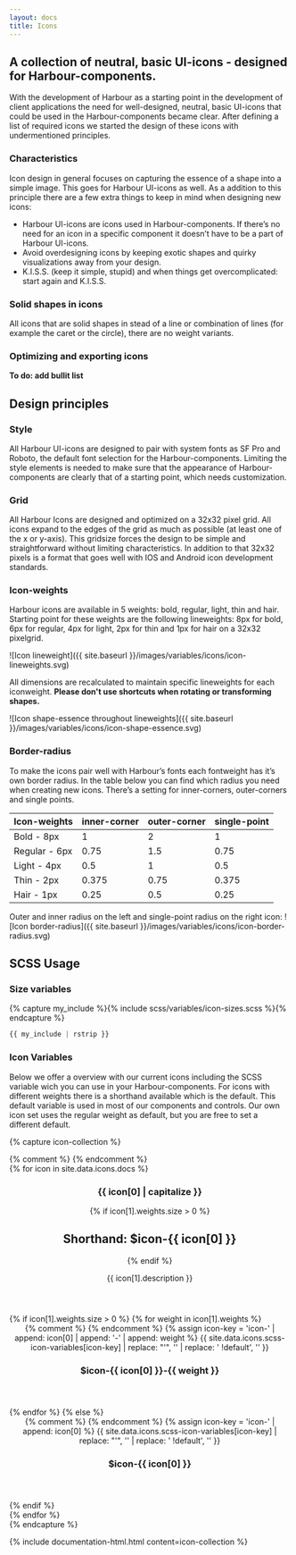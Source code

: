 ```yaml
---
layout: docs
title: Icons
---
```


## A collection of neutral, basic UI-icons - designed for Harbour-components.

With the development of Harbour as a starting point in the development of client applications the need for  well-designed, neutral, basic UI-icons that could be used in the Harbour-components became clear. After defining a list of required icons we started the design of these icons with undermentioned principles.

### Characteristics

Icon design in general focuses on capturing the essence of a shape into a simple image. This goes for Harbour UI-icons as well. As a addition to this principle there are a few extra things to keep in mind when designing new icons:

- Harbour UI-icons are icons used in Harbour-components. If there’s no need for an icon in a specific component it doesn’t have to be a part of Harbour UI-icons.
- Avoid overdesigning icons by keeping exotic shapes and quirky visualizations away from your design.
- K.I.S.S. (keep it simple, stupid) and when things get overcomplicated: start again and K.I.S.S.

### Solid shapes in icons

All icons that are solid shapes in stead of a line or combination of lines (for example the caret or the circle), there are no weight variants.

### Optimizing and exporting icons

**To do: add bullit list**

## Design principles
 
### Style

All Harbour UI-icons are designed to pair with system fonts as SF Pro and Roboto, the default font selection for the Harbour-components. Limiting the style elements is needed to make sure that the appearance of Harbour-components are clearly that of a starting point, which needs customization.

### Grid

All Harbour Icons are designed and optimized on a 32x32 pixel grid. All icons expand to the edges of the grid as much as possible (at least one of the x or y-axis). This gridsize forces the design to be simple and straightforward without limiting characteristics. In addition to that 32x32 pixels is a format that goes well with IOS and Android icon development standards.

### Icon-weights

Harbour icons are available in 5 weights: bold, regular, light, thin and hair. Starting point for these weights are the following lineweights: 8px for bold, 6px for regular, 4px for light, 2px for thin and 1px for hair on a 32x32 pixelgrid.

![Icon lineweight]({{ site.baseurl }}/images/variables/icons/icon-lineweights.svg)

All dimensions are recalculated to maintain specific lineweights for each iconweight. **Please don't use shortcuts when rotating or transforming shapes.**

![Icon shape-essence throughout lineweights]({{ site.baseurl }}/images/variables/icons/icon-shape-essence.svg)

### Border-radius

To make the icons pair well with Harbour’s fonts each fontweight has it’s own border radius. In the table below you can find which radius you need when creating new icons. There’s a setting for inner-corners, outer-corners and single points.

| Icon-weights | inner-corner | outer-corner | single-point |
|-------|--------|---------|---------|
| Bold - 8px | 1 | 2 | 1 |
| Regular - 6px | 0.75 | 1.5 | 0.75 |
| Light - 4px | 0.5 | 1 | 0.5 |
| Thin - 2px | 0.375 | 0.75 | 0.375 |
| Hair - 1px | 0.25 | 0.5 | 0.25 |

Outer and inner radius on the left and single-point radius on the right icon:
![Icon border-radius]({{ site.baseurl }}/images/variables/icons/icon-border-radius.svg)

## SCSS Usage

### Size variables

{% capture my_include %}{% include scss/variables/icon-sizes.scss %}{% endcapture %}

```scss
{{ my_include | rstrip }}
```

###  Icon Variables

Below we offer a overview with our current icons including the SCSS variable wich you can use in your Harbour-components. For icons with different weights there is a shorthand available which is the default. This default variable is used in most of our components and controls. Our own icon set uses the regular weight as default, but you are free to set a different default.

{% capture icon-collection %}
<section class="layout">
	{% comment %}
		<!-- Loop over all icons in the _data/icons/docs.json file. icon[0] stand for the key (e.g. 'arrow-down') and icon[1] contains the value; the description and the weights array.  -->
	{% endcomment %}
	<div class="collection collection--grid-one-whole-till-one-third">
		{% for icon in site.data.icons.docs %}
			<div class="collection__item">
				<section class="card">
					<div class="card__actions">
						<div class="card__primary-action">
							<header class="card__header">
								<div class="card__heading-group">
									<h1 class="card__title">
										{{ icon[0] | capitalize }}
									</h1>
									{% if icon[1].weights.size > 0 %}
										<h2 class="card__subtitle">
											Shorthand: <span class="card__metadata"><span class="tag tag--90">$icon-{{ icon[0] }}</span></span>
										</h2>
									{% endif %}
									<p class="card__excerpt">
										{{ icon[1].description }}
									</p>
								</div>
							</header>
						</div>
					</div>
					<div class="card__details">
						<div class="collection collection--list">
							{% if icon[1].weights.size > 0 %}
								{% for weight in icon[1].weights %}
									<div class="collection__item">
										<div class="card card--90">
											<div class="card__actions">
												<div class="card__primary-action">
													<header class="card__header">
														<div class="card__icon">
															{% comment %}
																<!-- Generate icon key to get the values from the scss-icon-variables.json. Then select the right icon and strip single quotes and SCSS !default flag to get the original SVG. -->
															{% endcomment %}
															{% assign icon-key = 'icon-' | append: icon[0] | append: '-' | append: weight %}
															{{ site.data.icons.scss-icon-variables[icon-key] | replace: "'", '' | replace: ' !default', '' }}
														</div>
														<div class="card__heading-group">
															<h1 class="card__title">
																$icon-{{ icon[0] }}-{{ weight }}
															</h1>
														</div>
													</header>
												</div>
											</div>
										</div>
									</div>
								{% endfor %}
							{% else  %}
								<div class="collection__item">
									<div class="card card--90">
										<div class="card__actions">
											<div class="card__primary-action">
												<header class="card__header">
													<div class="card__icon">
														{% comment %}
															<!-- Generate icon key to get the values from the scss-icon-variables.json. Then select the right icon and strip single quotes and SCSS !default flag to get the original SVG. -->
														{% endcomment %}
														{% assign icon-key = 'icon-' | append: icon[0] %}
														{{ site.data.icons.scss-icon-variables[icon-key] | replace: "'", '' | replace: ' !default', '' }}
													</div>
													<div class="card__heading-group">
														<h1 class="card__title">
															$icon-{{ icon[0] }}
														</h1>
													</div>
												</header>
											</div>
										</div>
									</div>
								</div>
							{% endif %}
						</div>
					</div>
				</section>
			</div>
		{% endfor %}
	</div>
</section>
{% endcapture %}

{% include documentation-html.html
	content=icon-collection
%}